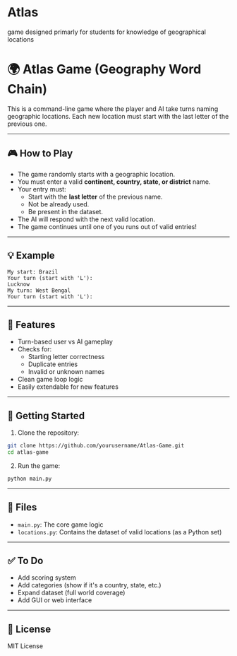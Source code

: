 # Atlas
game designed primarly for students for knowledge of geographical locations 



# 🌍 Atlas Game (Geography Word Chain)

This is a command-line game where the player and AI take turns naming geographic locations. Each new location must start with the last letter of the previous one.

---

## 🎮 How to Play

- The game randomly starts with a geographic location.
- You must enter a valid **continent, country, state, or district** name.
- Your entry must:
  - Start with the **last letter** of the previous name.
  - Not be already used.
  - Be present in the dataset.
- The AI will respond with the next valid location.
- The game continues until one of you runs out of valid entries!

---

## 💡 Example

```
My start: Brazil  
Your turn (start with 'L'):  
Lucknow  
My turn: West Bengal  
Your turn (start with 'L'):  
```

---

## 🧠 Features

- Turn-based user vs AI gameplay  
- Checks for:
  - Starting letter correctness  
  - Duplicate entries  
  - Invalid or unknown names  
- Clean game loop logic  
- Easily extendable for new features

---

## 🚀 Getting Started

1. Clone the repository:

```bash
git clone https://github.com/yourusername/Atlas-Game.git
cd atlas-game
```

2. Run the game:

```bash
python main.py
```

---

## 📂 Files

- `main.py`: The core game logic  
- `locations.py`: Contains the dataset of valid locations (as a Python set)

---

## ✅ To Do

- Add scoring system  
- Add categories (show if it's a country, state, etc.)  
- Expand dataset (full world coverage)  
- Add GUI or web interface  

---

## 📄 License

MIT License
